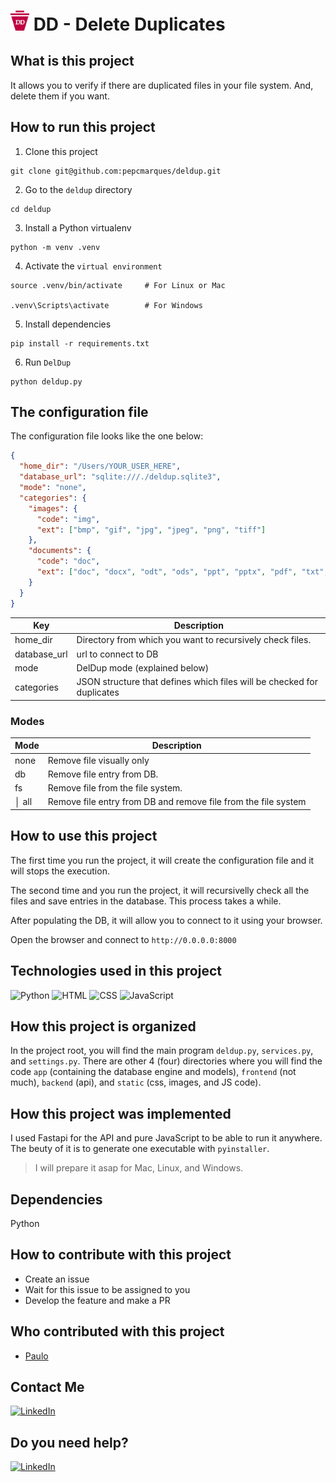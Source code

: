 # <img src="./static/imgs/dd.png" alt="DD" style="width: 30px;" /> DD - Delete Duplicates

## What is this project

It allows you to verify if there are duplicated files in your file system. And, delete them if you want.

## How to run this project

1. Clone this project

```
git clone git@github.com:pepcmarques/deldup.git
```

2. Go to the `deldup` directory

```
cd deldup
```

3. Install a Python virtualenv

```
python -m venv .venv
```

4. Activate the `virtual environment`

```
source .venv/bin/activate     # For Linux or Mac

.venv\Scripts\activate        # For Windows
```

5. Install dependencies

```
pip install -r requirements.txt
```

6. Run `DelDup`

```
python deldup.py
```

## The configuration file

The configuration file looks like the one below:

```json
{
  "home_dir": "/Users/YOUR_USER_HERE",
  "database_url": "sqlite:///./deldup.sqlite3",
  "mode": "none",
  "categories": {
    "images": {
      "code": "img",
      "ext": ["bmp", "gif", "jpg", "jpeg", "png", "tiff"]
    },
    "documents": {
      "code": "doc",
      "ext": ["doc", "docx", "odt", "ods", "ppt", "pptx", "pdf", "txt", "xls", "xlsx"]
    }
  }
}
```

| Key          | Description                                                            |
| ------------ | ---------------------------------------------------------------------- |
| home_dir     | Directory from which you want to recursively check files.              |
| database_url | url to connect to DB                                                   |
| mode         | DelDup mode (explained below)                                          |
| categories   | JSON structure that defines which files will be checked for duplicates |

### Modes

| Mode  | Description                                                    |
| ----- | -------------------------------------------------------------- |
| none  | Remove file visually only                                      |
| db    | Remove file entry from DB.                                     |
| fs    | Remove file from the file system.                              |
| │ all | Remove file entry from DB and remove file from the file system |

## How to use this project

The first time you run the project, it will create the configuration file and it will stops the execution.

The second time and you run the project, it will recursivelly check all the files and save entries in the database. This process takes a while.

After populating the DB, it will allow you to connect to it using your browser.

Open the browser and connect to `http://0.0.0.0:8000`

## Technologies used in this project

![Python](https://img.shields.io/badge/python-3670A0?style=for-the-badge&logo=python&logoColor=ffdd54)
![HTML](https://img.shields.io/badge/HTML5-E34F26?style=for-the-badge&logo=html5&logoColor=white)
![CSS](https://img.shields.io/badge/CSS3-1572B6?style=for-the-badge&logo=css3&logoColor=white)
![JavaScript](https://img.shields.io/badge/JavaScript-323330?style=for-the-badge&logo=javascript&logoColor=F7DF1E)

## How this project is organized

In the project root, you will find the main program `deldup.py`, `services.py`, and `settings.py`. There are other 4 (four) directories where you will find the code `app` (containing the database engine and models), `frontend` (not much), `backend` (api), and `static` (css, images, and JS code).

## How this project was implemented

I used Fastapi for the API and pure JavaScript to be able to run it anywhere. The beuty of it is to generate one executable with `pyinstaller`.

> I will prepare it asap for Mac, Linux, and Windows.

## Dependencies

Python

## How to contribute with this project

- Create an issue
- Wait for this issue to be assigned to you
- Develop the feature and make a PR

## Who contributed with this project

- [Paulo](https://github.com/pepcmarques)

## Contact Me

[![LinkedIn](https://img.shields.io/badge/LinkedIn-0077B5?style=for-the-badge&logo=linkedin&logoColor=white)](https://linkedin.com/in/pepcmarques)

## Do you need help?

[![LinkedIn](https://img.shields.io/badge/LinkedIn-0077B5?style=for-the-badge&logo=linkedin&logoColor=white)](https://linkedin.com/in/pepcmarques)

<!--
## Some docs that helped me creating this

[FastAPI + SQLModel + Alembic](https://testdriven.io/blog/fastapi-sqlmodel/)

[FastAPI + SQLModel + Alembic](https://github.com/testdrivenio/fastapi-sqlmodel-alembic/tree/main)

[FastAPI Compilation with PyInstaller](https://github.com/mohammadhasananisi/compile_fastapi)

[A minimal fastapi example loading index.html](https://stackoverflow.com/questions/65916537/a-minimal-fastapi-example-loading-index-html)

[Unlocking the Potential of FastAPI Sub-Applications for API Version Management](https://medium.com/@tarunrdhiraj/unlocking-the-potential-of-fastapi-sub-applications-for-api-version-management-f8df311574d0)
-->
